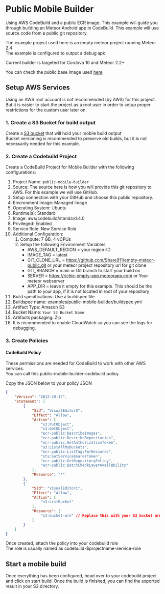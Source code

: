 # Public Mobile Builder

Using AWS CodeBuild and a public ECR image.
This example will guide you through building an Meteor Android app in CodeBuild.
This example will use source code from a public git repository.

The example project used here is an empty meteor project running Meteor 2.4  
The example is configured to output a debug apk

Current builder is targeted for Cordova 10 and Meteor 2.2+

You can check the public base image used [here](https://github.com/Share911/meteor-cordova-android-public-image)
## Setup AWS Services
Using an AWS root account is not recommended (by AWS) for this project.  
But it is easier to start the project as a root user in order to setup proper restrictions for the custom user later on.  

### 1. Create a S3 Bucket for build output
Create a [S3 bucket](https://s3.console.aws.amazon.com/s3/home) that will hold your mobile build output  
Bucket versioning is recommended to preserve old builds, but it is not necessarily needed for this example.

### 2. Create a Codebuild Project
Create a CodeBuild Project for Mobile Builder with the following configurations:
1. Project Name: `public-mobile-builder`
2. Source: The source here is how you will provide this git repository to AWS. For this example we will use GitHub.
3. Setup connection with your GitHub and choose this public repository.
4. Environment Image: Managed Image
5. Operating System: Ubuntu
6. Runtime(s): Standard
7. Image: aws/codebuild/standard:4.0
8. Privileged: Enabled
9. Service Role: New Service Role
10. Additional Configuration: 
     1. Compute: 7 GB, 4 vCPUs
     2. Setup the following Environment Variables
         * AWS_DEFAULT_REGION = your region-ID
         * IMAGE_TAG = latest
         * GIT_CLONE_URL = https://github.com/Share911/empty-meteor-public.git or your meteor project repository url for git clone
         * GIT_BRANCH = main or Git branch to start your build on
         * SERVER = https://richie-empty-app.meteorapp.com or Your meteor webserver
         * APP_DIR = leave it empty for this example. This should be the path to your app, if it is not located in root of your repository
11. Build specifications: Use a buildspec file
12. Buildspec name: examples/public-mobile-builder/buildspec.yml
13. Artifact Type: Amazon S3
14. Bucket Name: `Your S3 Bucket Name`
15. Artifacts packaging: Zip
16. It is recommended to enable CloudWatch so you can see the logs for debugging.


### 3. Create Policies

#### CodeBuild Policy
These permissions are needed for CodeBuild to work with other AWS services.  
You can call this public-mobile-builder-codebuild policy.

Copy the JSON below to your policy JSON
```json
{
    "Version": "2012-10-17",
    "Statement": [
        {
            "Sid": "VisualEditor0",
            "Effect": "Allow",
            "Action": [
                "s3:PutObject",
                "s3:GetObject",
                "ecr-public:DescribeImages",
                "ecr-public:DescribeRepositories",
                "ecr-public:GetAuthorizationToken",
                "s3:ListAllMyBuckets",
                "ecr-public:ListTagsForResource",
                "sts:GetServiceBearerToken",
                "ecr-public:GetRepositoryPolicy",
                "ecr-public:BatchCheckLayerAvailability"
            ],
            "Resource": "*"
        },
        {
            "Sid": "VisualEditor1",
            "Effect": "Allow",
            "Action": [
                "s3:ListBucket"
            ],
            "Resource": [
                "s3-bucket-arn" // Replace this with your S3 bucket arn
            ]
        }
    ]
}
```

Once created, attach the policy into your codebuild role  
The role is usually named as codebuild-$projectname-service-role  

## Start a mobile build
Once everything has been configured, head over to your codebuild project and click on start build.
Once the build is finished, you can find the exported result in your S3 directory.
